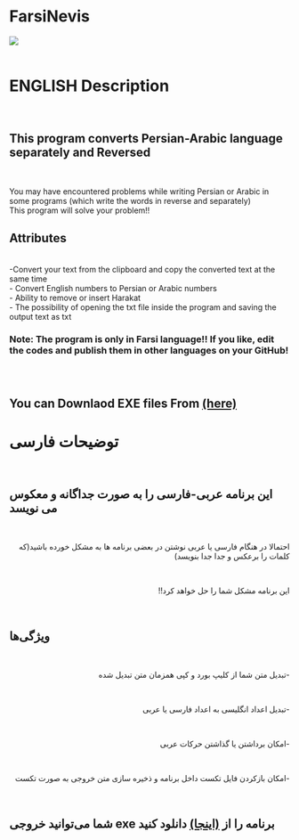 # FarsiNevis <br>
<img src="https://s6.uupload.ir/files/appscreen_oh0a.png"> <br><br>
<h1>ENGLISH Description</h1><br>
<h2>This program converts Persian-Arabic language separately and Reversed </h2><br>

You may have encountered problems while writing Persian or Arabic in some programs (which write the words in reverse and separately)
<br>This program will solve your problem!!<br>
<h2>Attributes</h2><br>
-Convert your text from the clipboard and copy the converted text at the same time<br>
- Convert English numbers to Persian or Arabic numbers<br>
- Ability to remove or insert Harakat<br>
- The possibility of opening the txt file inside the program and saving the output text as txt<br>
<h3>Note: The program is only in Farsi language!! If you like, edit the codes and publish them in other languages on your GitHub!<h3><br>
<h2>You can Downlaod EXE files From <a href="https://github.com/sinajet/SQLinPythonExample/releases">(here)</a> <br></h2>
<p dir="rtl">
<h1>توضیحات فارسی</h1><br>
<h2>این برنامه عربی-فارسی را به صورت جداگانه و معکوس  می نویسد</h1><br>
<p dir="rtl">احتمالا در هنگام فارسی یا عربی نوشتن در بعضی برنامه ها به مشکل خورده باشید(که کلمات را برعکس و جدا جدا بنویسد)</p><br>
<p dir="rtl">این برنامه مشکل شما را حل خواهد کرد!!</p><br>
<h2>ویژگی‌ها</h2><br>
<p dir="rtl">-تبدیل متن شما از کلیپ بورد و کپی همزمان متن تبدیل شده</p><br>
<p dir="rtl">-تبدیل اعداد انگلیسی به  اعداد فارسی یا عربی</p><br>
<p dir="rtl">-امکان برداشتن یا گذاشتن حرکات عربی</p><br>
<p dir="rtl">-امکان بازکردن فایل تکست داخل برنامه و ذخیره سازی متن خروجی به صورت تکست</p><br>
<p dir="rtl"><h2>شما می‌توانید خروجی exe برنامه را از <a href="https://github.com/sinajet/SQLinPythonExample/releases">(اینجا)</a> دانلود کنید<h2></p>
